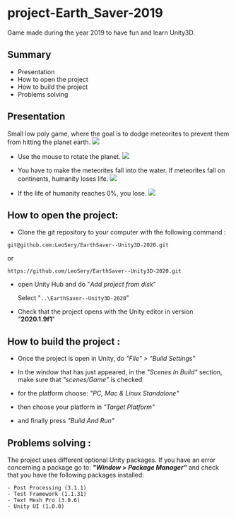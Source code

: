# project-Earth_Saver-2019
Game made during the year 2019 to have fun and learn Unity3D.

## Summary

- Presentation
- How to open the project
- How to build the project 
- Problems solving

## Presentation

Small low poly game, where the goal is to dodge meteorites to prevent them from hitting the planet earth.
![](https://i.imgur.com/NtkgZiz.gif)

- Use the mouse to rotate the planet.
![](https://i.imgur.com/XkrxZyd.gif)


- You have to make the meteorites fall into the water. If meteorites fall on continents, humanity loses life.
![](https://i.imgur.com/ASLYBFv.gif)

- If the life of humanity reaches 0%, you lose.
![](https://i.imgur.com/BPyVUdA.gif)


## How to open the project:

- Clone the git repository to your computer with the following command :
```
git@github.com:LeoSery/EarthSaver--Unity3D-2020.git
```
or 
```
https://github.com/LeoSery/EarthSaver--Unity3D-2020.git
```

- open Unity Hub and do "*Add project from disk*"

    Select "`..\EarthSaver--Unity3D-2020`"

- Check that the project opens with the Unity editor in version "**2020.1.9f1**"

## How to build the project : 

- Once the project is open in Unity, do *"File" > "Build Settings"*

- In the window that has just appeared, in the *"Scenes In Build"* section, make sure that *"scenes/Game"* is checked.

- for the platform choose: *"PC, Mac & Linux Standalone"*

- then choose your platform in *"Target Platform"*

- and finally press *"Build And Run"*

## Problems solving :

The project uses different optional Unity packages. 
If you have an error concerning a package go to: ***"Window > Package Manager"*** and check that you have the following packages installed: 

```
- Post Processing (3.1.1)
- Test Framework (1.1.31)
- Text Mesh Pro (3.0.6)
- Unity UI (1.0.0)
```